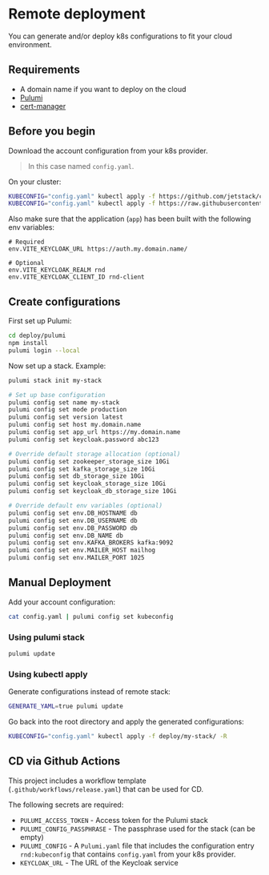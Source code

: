 # Remote deployment

You can generate and/or deploy k8s configurations to fit your cloud environment.

## Requirements

* A domain name if you want to deploy on the cloud
* [Pulumi](https://www.pulumi.com/docs/get-started/install/)
* [cert-manager](https://cert-manager.io/docs/installation/kubectl/)

## Before you begin

Download the account configuration from your k8s provider.

> In this case named `config.yaml`.

On your cluster:

```bash
KUBECONFIG="config.yaml" kubectl apply -f https://github.com/jetstack/cert-manager/releases/download/v1.7.0/cert-manager.yaml
KUBECONFIG="config.yaml" kubectl apply -f https://raw.githubusercontent.com/kubernetes/ingress-nginx/controller-v1.1.1/deploy/static/provider/cloud/deploy.yaml
```

Also make sure that the application (`app`) has been built with the following env variables:

```
# Required
env.VITE_KEYCLOAK_URL https://auth.my.domain.name/

# Optional
env.VITE_KEYCLOAK_REALM rnd
env.VITE_KEYCLOAK_CLIENT_ID rnd-client
```

## Create configurations

First set up Pulumi:

```bash
cd deploy/pulumi
npm install
pulumi login --local
```

Now set up a stack. Example:

```bash
pulumi stack init my-stack

# Set up base configuration
pulumi config set name my-stack
pulumi config set mode production
pulumi config set version latest
pulumi config set host my.domain.name
pulumi config set app_url https://my.domain.name
pulumi config set keycloak.password abc123

# Override default storage allocation (optional)
pulumi config set zookeeper_storage_size 10Gi
pulumi config set kafka_storage_size 10Gi
pulumi config set db_storage_size 10Gi
pulumi config set keycloak_storage_size 10Gi
pulumi config set keycloak_db_storage_size 10Gi

# Override default env variables (optional)
pulumi config set env.DB_HOSTNAME db
pulumi config set env.DB_USERNAME db
pulumi config set env.DB_PASSWORD db
pulumi config set env.DB_NAME db
pulumi config set env.KAFKA_BROKERS kafka:9092
pulumi config set env.MAILER_HOST mailhog
pulumi config set env.MAILER_PORT 1025
```

## Manual Deployment

Add your account configuration:

```bash
cat config.yaml | pulumi config set kubeconfig
```

### Using pulumi stack

```bash
pulumi update
```

### Using kubectl apply

Generate configurations instead of remote stack:

```bash
GENERATE_YAML=true pulumi update
```

Go back into the root directory and apply the generated configurations:

```bash
KUBECONFIG="config.yaml" kubectl apply -f deploy/my-stack/ -R
```

## CD via Github Actions

This project includes a workflow template (`.github/workflows/release.yaml`) that can be used for CD.

The following secrets are required:

* `PULUMI_ACCESS_TOKEN` - Access token for the Pulumi stack
* `PULUMI_CONFIG_PASSPHRASE` - The passphrase used for the stack (can be empty)
* `PULUMI_CONFIG` - A `Pulumi.yaml` file that includes the configuration entry `rnd:kubeconfig` that contains `config.yaml` from your k8s provider.
* `KEYCLOAK_URL` - The URL of the Keycloak service
